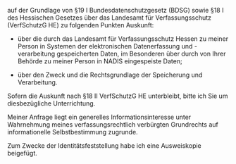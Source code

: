 auf der Grundlage von §19 I Bundesdatenschutzgesetz (BDSG) sowie
§18 I des Hessischen Gesetzes über das Landesamt für Verfassungsschutz
(VerfSchutzG HE) zu folgenden Punkten Auskunft:

+ über die durch das Landesamt für Verfassungsschutz Hessen zu meiner Person
  in Systemen der elektronischen Datenerfassung und -verarbeitung gespeicherten
  Daten, im Besonderen über durch von Ihrer Behörde zu meiner Person in NADIS
  eingespeiste Daten;

+ über den Zweck und die Rechtsgrundlage der Speicherung und Verarbeitung.

Sofern die Auskunft nach §18 II VerfSchutzG HE unterbleibt, bitte ich Sie um
diesbezügliche Unterrichtung.

Meiner Anfrage liegt ein generelles Informationsinteresse unter Wahrnehmung
meines verfassungsrechtlich verbürgten Grundrechts auf informationelle
Selbstbestimmung zugrunde.

Zum Zwecke der Identitätsfeststellung habe ich eine Ausweiskopie beigefügt.
